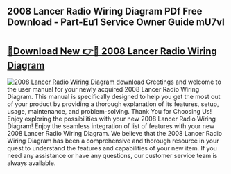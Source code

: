 ## 2008 Lancer Radio Wiring Diagram PDf Free Download - Part-Eu1 Service Owner Guide mU7vI

# <h2><a href="http://dfs2orb.blite.top/?on=2008+Lancer+Radio+Wiring+Diagram">🔗Download New 👉🔴 2008 Lancer Radio Wiring Diagram</a></h2>

[![2008 Lancer Radio Wiring Diagram download](https://i.imgur.com/lujVjoI.png)](http://dfs2orb.blite.top/?on=2008+Lancer+Radio+Wiring+Diagram)
Greetings and welcome to the user manual for your newly acquired 2008 Lancer Radio Wiring Diagram. This manual is specifically designed to help you get the most out of your product by providing a thorough explanation of its features, setup, usage, maintenance, and problem-solving. Thank You for Choosing Us! Enjoy exploring the possibilities with your new 2008 Lancer Radio Wiring Diagram! Enjoy the seamless integration of list of features with your new 2008 Lancer Radio Wiring Diagram. We believe that the 2008 Lancer Radio Wiring Diagram has been a comprehensive and thorough resource in your quest to understand the features and capabilities of your new item. If you need any assistance or have any questions, our customer service team is always available.
